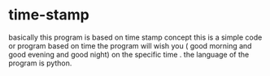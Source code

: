 # time-stamp
 basically this program is based on time stamp concept  this is a simple code or program based on time the program will wish you  ( good morning and good evening and good night) on the specific time . the language of the program is python.
